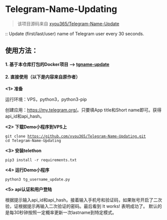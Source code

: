 # Telegram-Name-Updating

>该项目源码来自 [xyou365/Telegram-Name-Update](https://github.com/xyou365/Telegram-Name-Updating)

:: Update (first/last/user) name of Telegram user every 30 seconds. 

## 使用方法：

#### 1. 基于本仓库打包的Docker项目 --> [tgname-update](https://hub.docker.com/r/requirecool/tgname-update)

#### 2. 直接使用（以下是内容来自原作者）

**<1> 准备**

运行环境：VPS，python3，python3-pip

创建应用：<a href="https://my.telegram.org/">https://my.telegram.org/</a>。只要填App title和Short name即可。获得api_id和api_hash。

**<2> 下载Demo小程序到VPS上**

<code>git clone https://github.com/xyou365/Telegram-Name-Updating.git</code>\
<code>cd Telegram-Name-Updating</code>

**<3> 安装telethon**

<code>pip3 install -r requirements.txt</code>

**<4> 运行Demo小程序**

<code>python3 tg_username_update.py</code>

**<5> api认证和用户登陆**

根据提示输入api_id和api_hash。接着输入手机号和验证码，如果账号开启了二次验，证根据提示再输入二次验证的密码。最后看到 It works! 表明成功了。 默认的是每30秒钟按照一定概率更新一次lastname到特定模式。